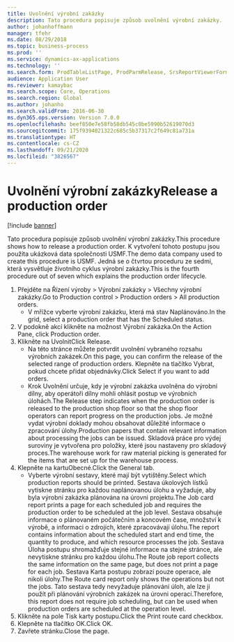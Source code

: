 ```yaml
---
title: Uvolnění výrobní zakázky
description: Tato procedura popisuje způsob uvolnění výrobní zakázky.
author: johanhoffmann
manager: tfehr
ms.date: 08/29/2018
ms.topic: business-process
ms.prod: ''
ms.service: dynamics-ax-applications
ms.technology: ''
ms.search.form: ProdTableListPage, ProdParmRelease, SrsReportViewerForm, ProdSetupRelease
audience: Application User
ms.reviewer: kamaybac
ms.search.scope: Core, Operations
ms.search.region: Global
ms.author: johanho
ms.search.validFrom: 2016-06-30
ms.dyn365.ops.version: Version 7.0.0
ms.openlocfilehash: beef850e7e58fb58db545c0be5990b52619070d3
ms.sourcegitcommit: 175f9394021322c685c5b37317c2f649c81a731a
ms.translationtype: HT
ms.contentlocale: cs-CZ
ms.lasthandoff: 09/21/2020
ms.locfileid: "3826567"
---
```

# <a name="release-a-production-order"></a><span data-ttu-id="144fd-103">Uvolnění výrobní zakázky</span><span class="sxs-lookup"><span data-stu-id="144fd-103">Release a production order</span></span>

[!include [banner](../../includes/banner.md)]

<span data-ttu-id="144fd-104">Tato procedura popisuje způsob uvolnění výrobní zakázky.</span><span class="sxs-lookup"><span data-stu-id="144fd-104">This procedure shows how to release a production order.</span></span> <span data-ttu-id="144fd-105">K vytvoření tohoto postupu jsou použita ukázková data společnosti USMF.</span><span class="sxs-lookup"><span data-stu-id="144fd-105">The demo data company used to create this procedure is USMF.</span></span> <span data-ttu-id="144fd-106">Jedná se o čtvrtou proceduru ze sedmi, která vysvětluje životního cyklus výrobní zakázky.</span><span class="sxs-lookup"><span data-stu-id="144fd-106">This is the fourth procedure out of seven which explains the production order lifecycle.</span></span>

1. <span data-ttu-id="144fd-107">Přejděte na Řízení výroby > Výrobní zakázky > Všechny výrobní zakázky.</span><span class="sxs-lookup"><span data-stu-id="144fd-107">Go to Production control > Production orders > All production orders.</span></span>
    * <span data-ttu-id="144fd-108">V mřížce vyberte výrobní zakázku, která má stav Naplánováno.</span><span class="sxs-lookup"><span data-stu-id="144fd-108">In the grid, select a production order that has the Scheduled status.</span></span>  
2. <span data-ttu-id="144fd-109">V podokně akcí klikněte na možnost Výrobní zakázka.</span><span class="sxs-lookup"><span data-stu-id="144fd-109">On the Action Pane, click Production order.</span></span>
3. <span data-ttu-id="144fd-110">Klikněte na Uvolnit</span><span class="sxs-lookup"><span data-stu-id="144fd-110">Click Release.</span></span>
    * <span data-ttu-id="144fd-111">Na této stránce můžete potvrdit uvolnění vybraného rozsahu výrobních zakázek.</span><span class="sxs-lookup"><span data-stu-id="144fd-111">On this page, you can confirm the release of the selected range of production orders.</span></span> <span data-ttu-id="144fd-112">Klepněte na tlačítko Vybrat, pokud chcete přidat objednávky.</span><span class="sxs-lookup"><span data-stu-id="144fd-112">Click Select if you want to add orders.</span></span>  
    * <span data-ttu-id="144fd-113">Krok Uvolnění určuje, kdy je výrobní zakázka uvolněna do výrobní dílny, aby operátoři dílny mohli ohlásit postup ve výrobních úlohách.</span><span class="sxs-lookup"><span data-stu-id="144fd-113">The Release step indicates when the production order is released to the production shop floor so that the shop floor operators can report progress on the production jobs.</span></span> <span data-ttu-id="144fd-114">Je možné vydat výrobní doklady mohou obsahovat důležité informace o zpracování úlohy.</span><span class="sxs-lookup"><span data-stu-id="144fd-114">Production papers that contain relevant information about processing the jobs can be issued.</span></span> <span data-ttu-id="144fd-115">Skladová práce pro výdej suroviny je vytvořena pro položky, které jsou nastaveny pro skladový proces.</span><span class="sxs-lookup"><span data-stu-id="144fd-115">The warehouse work for raw material picking is generated for the items that are set up for the warehouse process.</span></span>  
4. <span data-ttu-id="144fd-116">Klepněte na kartuObecné.</span><span class="sxs-lookup"><span data-stu-id="144fd-116">Click the General tab.</span></span>
    * <span data-ttu-id="144fd-117">Vyberte výrobní sestavy, které mají být vytištěny.</span><span class="sxs-lookup"><span data-stu-id="144fd-117">Select which production reports should be printed.</span></span> <span data-ttu-id="144fd-118">Sestava úkolových lístků vytiskne stránku pro každou naplánovanou úlohu a vyžaduje, aby byla výrobní zakázka plánována na úrovni projektu.</span><span class="sxs-lookup"><span data-stu-id="144fd-118">The Job card report prints a page for each scheduled job and requires the production order to be scheduled at the job level.</span></span> <span data-ttu-id="144fd-119">Sestava obsahuje informace o plánovaném počátečním a koncovém čase, množství k výrobě, a informaci o zdrojích, které zpracovávají úlohu.</span><span class="sxs-lookup"><span data-stu-id="144fd-119">The report contains information about the scheduled start and end time, the quantity to produce, and which resource processes the job.</span></span> <span data-ttu-id="144fd-120">Sestava Úloha postupu shromažďuje stejné informace na stejné stránce, ale nevytiskne stránku pro každou úlohu.</span><span class="sxs-lookup"><span data-stu-id="144fd-120">The Route job report collects the same information on the same page, but does not print a page for each job.</span></span> <span data-ttu-id="144fd-121">Sestava Karta postupu zobrazí pouze operace, ale nikoli úlohy.</span><span class="sxs-lookup"><span data-stu-id="144fd-121">The Route card report only shows the operations but not the jobs.</span></span> <span data-ttu-id="144fd-122">Tato sestava tedy nevyžaduje plánování úloh, ale lze ji použít při plánování výrobních zakázek na úrovni operací.</span><span class="sxs-lookup"><span data-stu-id="144fd-122">Therefore, this report does not require job scheduling, but can be used when production orders are scheduled at the operation level.</span></span>  
5. <span data-ttu-id="144fd-123">Klikněte na pole Tisk karty postupu.</span><span class="sxs-lookup"><span data-stu-id="144fd-123">Click the Print route card checkbox.</span></span>
6. <span data-ttu-id="144fd-124">Klepněte na tlačítko OK.</span><span class="sxs-lookup"><span data-stu-id="144fd-124">Click OK.</span></span>
7. <span data-ttu-id="144fd-125">Zavřete stránku.</span><span class="sxs-lookup"><span data-stu-id="144fd-125">Close the page.</span></span>

